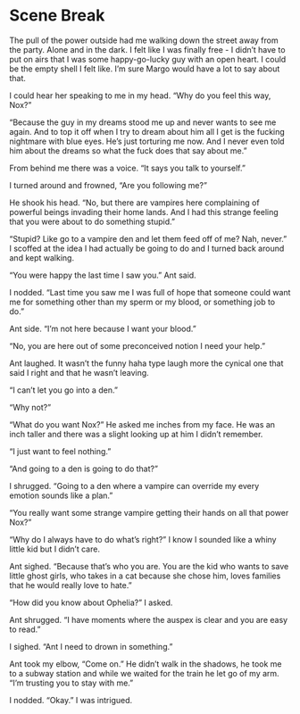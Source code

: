 # Scene Break

The pull of the power outside had me walking down the street away from the party. Alone and in the dark. I felt like I was finally free - I didn’t have to put on airs that I was some happy-go-lucky guy with an open heart. I could be the empty shell I felt like. I’m sure Margo would have a lot to say about that.

I could hear her speaking to me in my head. “Why do you feel this way, Nox?”

“Because the guy in my dreams stood me up and never wants to see me again. And to top it off when I try to dream about him all I get is the fucking nightmare with blue eyes. He’s just torturing me now. And I never even told him about the dreams so what the fuck does that say about me.”

From behind me there was a voice. “It says you talk to yourself.”

I turned around and frowned, “Are you following me?”

He shook his head. “No, but there are vampires here complaining of powerful beings invading their home lands. And I had this strange feeling that you were about to do something stupid.”

“Stupid? Like go to a vampire den and let them feed off of me? Nah, never.” I scoffed at the idea I had actually be going to do and I turned back around and kept walking.

“You were happy the last time I saw you.” Ant said.

I nodded. “Last time you saw me I was full of hope that someone could want me for something other than my sperm or my blood, or something job to do.”

Ant side. “I’m not here because I want your blood.”

“No, you are here out of some preconceived notion I need your help.”

Ant laughed. It wasn’t the funny haha type laugh more the cynical one that said I right and that he wasn’t leaving.

“I can’t let you go into a den.”

“Why not?”

“What do you want Nox?” He asked me inches from my face. He was an inch taller and there was a slight looking up at him I didn’t remember.

“I just want to feel nothing.”

“And going to a den is going to do that?”

I shrugged. “Going to a den where a vampire can override my every emotion sounds like a plan.”

“You really want some strange vampire getting their hands on all that power Nox?”

“Why do I always have to do what’s right?” I know I sounded like a whiny little kid but I didn’t care.

Ant sighed. “Because that’s who you are. You are the kid who wants to save little ghost girls, who takes in a cat because she chose him, loves families that he would really love to hate.”

“How did you know about Ophelia?” I asked.

Ant shrugged. “I have moments where the auspex is clear and you are easy to read.”

I sighed. “Ant I need to drown in something.”

Ant took my elbow, “Come on.” He didn’t walk in the shadows, he took me to a subway station and while we waited for the train he let go of my arm. “I’m trusting you to stay with me.”

I nodded. “Okay.” I was intrigued.

